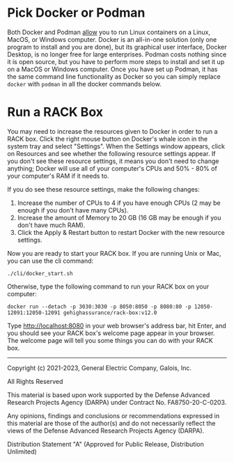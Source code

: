 <!-- markdownlint-disable line-length -->

# Pick Docker or Podman

Both Docker and Podman [allow](https://xebia.com/podman-the-free-container-engine-alternative-to-docker/) you to run Linux containers on a Linux, MacOS, or Windows computer.  Docker is an all-in-one solution (only one program to install and you are done), but its graphical user interface, Docker Desktop, is no longer free for large enterprises.  Podman costs nothing since it is open source, but you have to perform more steps to install and set it up on a MacOS or Windows computer.  Once you have set up Podman, it has the same command line functionality as Docker so you can simply replace `docker` with `podman` in all the docker commands below.

# Run a RACK Box

You may need to increase the resources given to Docker in order to run a RACK box.  Click the right mouse button on Docker's whale icon in the system tray and select "Settings".  When the Settings window appears, click on Resources and see whether the following resource settings appear.  If you don't see these resource settings, it means you don't need to change anything; Docker will use all of your computer's CPUs and 50% - 80% of your computer's RAM if it needs to.

If you do see these resource settings, make the following changes:

1. Increase the number of CPUs to 4 if you have enough CPUs (2 may be enough if you don't have many CPUs).
2. Increase the amount of Memory to 20 GB (16 GB may be enough if you don't have much RAM).
3. Click the Apply & Restart button to restart Docker with the new resource settings.

Now you are ready to start your RACK box.  If you are running Unix or Mac, you can use the cli command:

```shell
./cli/docker_start.sh
```

Otherwise, type the following command to run your RACK box on your computer:

```shell
docker run --detach -p 3030:3030 -p 8050:8050 -p 8080:80 -p 12050-12091:12050-12091 gehighassurance/rack-box:v12.0
```

Type <http://localhost:8080> in your web browser's address bar, hit Enter, and you should see your RACK box's welcome page appear in your browser.  The welcome page will tell you some things you can do with your RACK box.

---
Copyright (c) 2021-2023, General Electric Company, Galois, Inc.

All Rights Reserved

This material is based upon work supported by the Defense Advanced Research Projects Agency (DARPA) under Contract No. FA8750-20-C-0203.

Any opinions, findings and conclusions or recommendations expressed in this material are those of the author(s) and do not necessarily reflect the views of the Defense Advanced Research Projects Agency (DARPA).

Distribution Statement "A" (Approved for Public Release, Distribution Unlimited)
